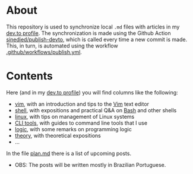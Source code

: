 # About

This repository is used to synchronize local `.md` files with articles in my [dev.to profile](https://dev.to/yxm). The synchronization is made using the Github Action [sinedied/publish-devto](https://github.com/sinedied/publish-devto), which is called every time a new commit is made. This, in turn, is automated using the workflow [.github/workflows/publish.yml](.github/workflows/publish.yml).

# Contents

Here (and in my [dev.to profile](https://dev.to/yxm)) you will find columns like the following:

* [vim](files/vim), with an introduction and tips to the [Vim](https://www.vim.org/) text editor
* [shell](files/shell), with expositions and practical Q&A on [Bash](https://www.gnu.org/software/bash/) and other shells
* [linux](files/linux), with tips on management of Linux systems
* [CLI tools](files/cli), with guides to command line tools that I use
* [logic](files/logic), with some remarks on programming logic
* [theory](files/theory), with theoretical expositions 
* ...

In the file [plan.md](plan.md) there is a list of upcoming posts.

* OBS: The posts will be written mostly in Brazilian Portuguese. 


